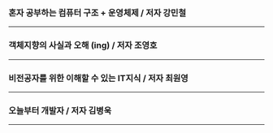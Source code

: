 ### 혼자 공부하는 컴퓨터 구조 + 운영체제 / 저자 강민철
____
### 객체지향의 사실과 오해 (ing) / 저자 조영호
____
### 비전공자를 위한 이해할 수 있는 IT지식 / 저자 최원영
____
### 오늘부터 개발자 / 저자 김병욱
___